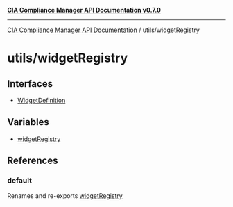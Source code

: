 [**CIA Compliance Manager API Documentation v0.7.0**](../../README.md)

***

[CIA Compliance Manager API Documentation](../../modules.md) / utils/widgetRegistry

# utils/widgetRegistry

## Interfaces

- [WidgetDefinition](interfaces/WidgetDefinition.md)

## Variables

- [widgetRegistry](variables/widgetRegistry.md)

## References

### default

Renames and re-exports [widgetRegistry](variables/widgetRegistry.md)

